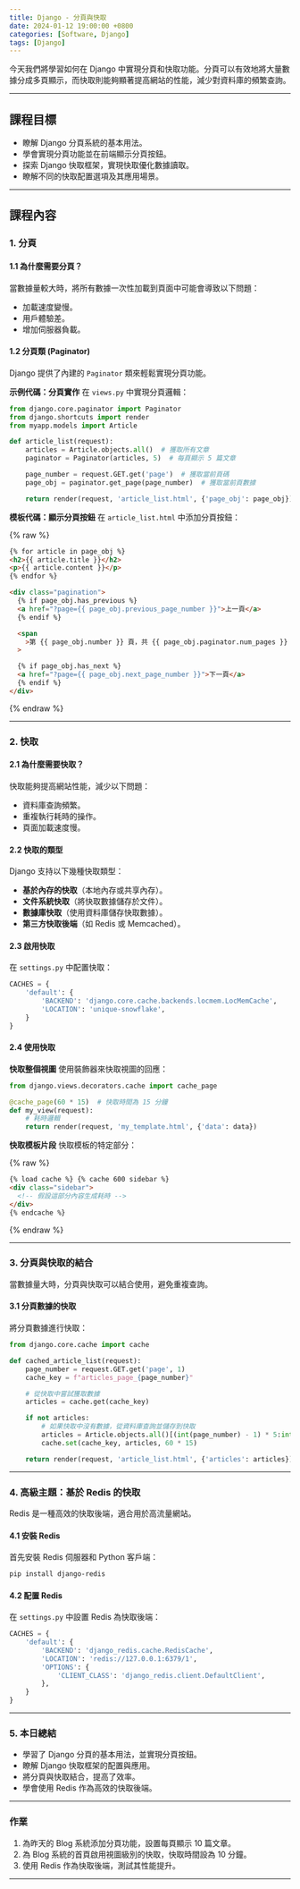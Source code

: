 ```yaml
---
title: Django - 分頁與快取
date: 2024-01-12 19:00:00 +0800
categories: [Software, Django]
tags: [Django]
---
```


今天我們將學習如何在 Django 中實現分頁和快取功能。分頁可以有效地將大量數據分成多頁顯示，而快取則能夠顯著提高網站的性能，減少對資料庫的頻繁查詢。

---

## **課程目標**

- 瞭解 Django 分頁系統的基本用法。
- 學會實現分頁功能並在前端顯示分頁按鈕。
- 探索 Django 快取框架，實現快取優化數據讀取。
- 瞭解不同的快取配置選項及其應用場景。

---

## **課程內容**

### **1. 分頁**

#### **1.1 為什麼需要分頁？**

當數據量較大時，將所有數據一次性加載到頁面中可能會導致以下問題：

- 加載速度變慢。
- 用戶體驗差。
- 增加伺服器負載。

#### **1.2 分頁類 (Paginator)**

Django 提供了內建的 `Paginator` 類來輕鬆實現分頁功能。

**示例代碼：分頁實作**
在 `views.py` 中實現分頁邏輯：

```python
from django.core.paginator import Paginator
from django.shortcuts import render
from myapp.models import Article

def article_list(request):
    articles = Article.objects.all()  # 獲取所有文章
    paginator = Paginator(articles, 5)  # 每頁顯示 5 篇文章

    page_number = request.GET.get('page')  # 獲取當前頁碼
    page_obj = paginator.get_page(page_number)  # 獲取當前頁數據

    return render(request, 'article_list.html', {'page_obj': page_obj})
```

**模板代碼：顯示分頁按鈕**
在 `article_list.html` 中添加分頁按鈕：

{% raw %}
```html
{% for article in page_obj %}
<h2>{{ article.title }}</h2>
<p>{{ article.content }}</p>
{% endfor %}

<div class="pagination">
  {% if page_obj.has_previous %}
  <a href="?page={{ page_obj.previous_page_number }}">上一頁</a>
  {% endif %}

  <span
    >第 {{ page_obj.number }} 頁，共 {{ page_obj.paginator.num_pages }} 頁</span
  >

  {% if page_obj.has_next %}
  <a href="?page={{ page_obj.next_page_number }}">下一頁</a>
  {% endif %}
</div>
```
{% endraw %}

---

### **2. 快取**

#### **2.1 為什麼需要快取？**

快取能夠提高網站性能，減少以下問題：

- 資料庫查詢頻繁。
- 重複執行耗時的操作。
- 頁面加載速度慢。

#### **2.2 快取的類型**

Django 支持以下幾種快取類型：

- **基於內存的快取**（本地內存或共享內存）。
- **文件系統快取**（將快取數據儲存於文件）。
- **數據庫快取**（使用資料庫儲存快取數據）。
- **第三方快取後端**（如 Redis 或 Memcached）。

#### **2.3 啟用快取**

在 `settings.py` 中配置快取：

```python
CACHES = {
    'default': {
        'BACKEND': 'django.core.cache.backends.locmem.LocMemCache',
        'LOCATION': 'unique-snowflake',
    }
}
```

#### **2.4 使用快取**

**快取整個視圖**
使用裝飾器來快取視圖的回應：

```python
from django.views.decorators.cache import cache_page

@cache_page(60 * 15)  # 快取時間為 15 分鐘
def my_view(request):
    # 耗時邏輯
    return render(request, 'my_template.html', {'data': data})
```

**快取模板片段**
快取模板的特定部分：

{% raw %}
```html
{% load cache %} {% cache 600 sidebar %}
<div class="sidebar">
  <!-- 假設這部分內容生成耗時 -->
</div>
{% endcache %}
```
{% endraw %}

---

### **3. 分頁與快取的結合**

當數據量大時，分頁與快取可以結合使用，避免重複查詢。

#### **3.1 分頁數據的快取**

將分頁數據進行快取：

```python
from django.core.cache import cache

def cached_article_list(request):
    page_number = request.GET.get('page', 1)
    cache_key = f"articles_page_{page_number}"

    # 從快取中嘗試獲取數據
    articles = cache.get(cache_key)

    if not articles:
        # 如果快取中沒有數據，從資料庫查詢並儲存到快取
        articles = Article.objects.all()[(int(page_number) - 1) * 5:int(page_number) * 5]
        cache.set(cache_key, articles, 60 * 15)

    return render(request, 'article_list.html', {'articles': articles})
```

---

### **4. 高級主題：基於 Redis 的快取**

Redis 是一種高效的快取後端，適合用於高流量網站。

#### **4.1 安裝 Redis**

首先安裝 Redis 伺服器和 Python 客戶端：

```bash
pip install django-redis
```

#### **4.2 配置 Redis**

在 `settings.py` 中設置 Redis 為快取後端：

```python
CACHES = {
    'default': {
        'BACKEND': 'django_redis.cache.RedisCache',
        'LOCATION': 'redis://127.0.0.1:6379/1',
        'OPTIONS': {
            'CLIENT_CLASS': 'django_redis.client.DefaultClient',
        },
    }
}
```

---

### **5. 本日總結**

- 學習了 Django 分頁的基本用法，並實現分頁按鈕。
- 瞭解 Django 快取框架的配置與應用。
- 將分頁與快取結合，提高了效率。
- 學會使用 Redis 作為高效的快取後端。

---

### **作業**

1. 為昨天的 Blog 系統添加分頁功能，設置每頁顯示 10 篇文章。
2. 為 Blog 系統的首頁啟用視圖級別的快取，快取時間設為 10 分鐘。
3. 使用 Redis 作為快取後端，測試其性能提升。

---
